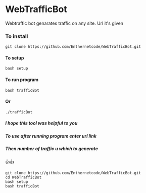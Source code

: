 # WebTrafficBot
Webtraffic bot genarates traffic on any site. Url it's given

### To install
```git clone https://github.com/Enthernetcode/WebTrafficBot.git```
 #### To setup
```bash setup```
 #### To run program
```bash trafficBot```
 #### Or
```./trafficBot```

##### I hope this tool was helpful to you

##### To use after running program enter url link

##### Then number of traffic u which to generate

👍👍

```
git clone https://github.com/Enthernetcode/WebTrafficBot.git
cd WebTrafficBot
bash setup
bash trafficBot
```
